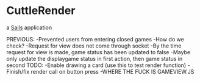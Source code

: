# CuttleRender

a [Sails](http://sailsjs.org) application

PREVIOUS:
-Prevented users from entering closed games
	-How do we check?
	-Request for view does not come through socket
	-By the time request for view is made, game status has been updated to false
		-Maybe only update the displaygame status in first action, then game status in second
TODO:
-Enable drawing a card (use this to test render function)
-Finish/fix render call on button press
-WHERE THE FUCK IS GAMEVIEW.JS